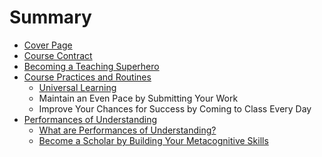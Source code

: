 # Summary

* [Cover Page](README.md)
* [Course Contract](course_contract.md)
* [Becoming a Teaching Superhero](becoming_a_teaching_superhero.md)
* [Course Practices and Routines](course_practices_and_routines.md)
   * [Universal Learning](universal_learning.md)
   * Maintain an Even Pace by Submitting Your Work
   * Improve Your Chances for Success by Coming to Class Every Day
* [Performances of Understanding](performances_of_understanding.md)
   * [What are Performances of Understanding?](what_are_performances_of_understanding.md)
   * [Become a Scholar by Building Your Metacognitive Skills](become_a_scholar_by_building_your_metacognitive_sk.md)

